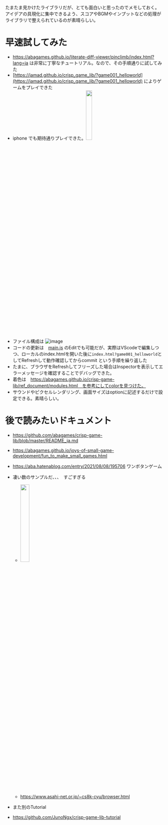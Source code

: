 <link rel="stylesheet" type="text/css" href="/assets/css/styles.css">
 
たまたま見かけたライブラリだが、とても面白いと思ったのでメモしておく。
アイデアの具現化に集中できるよう、スコアやBGMやインプットなどの処理がライブラリで整えられているのが素晴らしい。

# 早速試してみた
* https://abagames.github.io/literate-diff-viewer/pinclimb/index.html?lang=ja は非常に丁寧なチュートリアル。なので、その手順通りに試してみた
* [https://jamad.github.io/crisp_game_lib/?game001_helloworld](https://jamad.github.io/crisp_game_lib/?game001_helloworld) によりゲームをプレイできた
* iphone でも期待通りプレイできた。<img src="https://github.com/jamad/jamad.github.io/assets/949913/b47cbeb7-5f1c-48ac-8106-1e10d38b70d9" width="20%" /> 
* ファイル構成は ![image](https://github.com/jamad/jamad.github.io/assets/949913/cce7632e-d5c1-4628-b8c8-6cbbe7d7ed97)
* コードの更新は　[main.js](https://github.com/jamad/jamad.github.io/blob/master/crisp_game_lib/game001_helloworld/main.js) のEditでも可能だが、実際はVScodeで編集しつつ、ローカルのindex.htmlを開いた後に`index.html?game001_helloworld`としてRefreshして動作確認してからcommit という手順を繰り返した
* たまに、ブラウザをRefreshしてフリーズした場合はInspectorを表示してエラーメッセージを確認することでデバッグできた。
* 着色は　https://abagames.github.io/crisp-game-lib/ref_document/modules.html　を参考にしてcolorを見つけた。
* サウンドやピクセルレンダリング、画面サイズはoptionに記述するだけで設定できる。素晴らしい。


# 後で読みたいドキュメント
* https://github.com/abagames/crisp-game-lib/blob/master/README_ja.md
* https://abagames.github.io/joys-of-small-game-development/fun_to_make_small_games.html
* https://aba.hatenablog.com/entry/2021/08/08/195706 ワンボタンゲーム
* 凄い数のサンプルだ、、、　すごすぎる
  * <img src="https://github.com/jamad/jamad.github.io/assets/949913/c11f2beb-647d-428b-ab0c-3549e18ea615" width="25%" />
  * https://www.asahi-net.or.jp/~cs8k-cyu/browser.html
 
* また別のTutorial
 * https://github.com/JunoNgx/crisp-game-lib-tutorial


